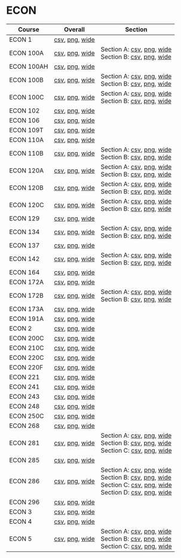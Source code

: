 # ECON

| Course | Overall | Section |
| ------ | ------- | ------- |
| ECON 1 | [csv](https://github.com/UCSD-Historical-Enrollment-Data/2024Spring/blob/main/overall/ECON%201.csv), [png](https://raw.githubusercontent.com/UCSD-Historical-Enrollment-Data/2024Spring/main/plot_overall/ECON%201.png), [wide](https://raw.githubusercontent.com/UCSD-Historical-Enrollment-Data/2024Spring/main/plot_overall_wide/ECON%201.png) |  |
| ECON 100A | [csv](https://github.com/UCSD-Historical-Enrollment-Data/2024Spring/blob/main/overall/ECON%20100A.csv), [png](https://raw.githubusercontent.com/UCSD-Historical-Enrollment-Data/2024Spring/main/plot_overall/ECON%20100A.png), [wide](https://raw.githubusercontent.com/UCSD-Historical-Enrollment-Data/2024Spring/main/plot_overall_wide/ECON%20100A.png) | Section A: [csv](https://github.com/UCSD-Historical-Enrollment-Data/2024Spring/blob/main/section/ECON%20100A_A.csv), [png](https://raw.githubusercontent.com/UCSD-Historical-Enrollment-Data/2024Spring/main/plot_section/ECON%20100A_A.png), [wide](https://raw.githubusercontent.com/UCSD-Historical-Enrollment-Data/2024Spring/main/plot_section_wide/ECON%20100A_A.png)<br>Section B: [csv](https://github.com/UCSD-Historical-Enrollment-Data/2024Spring/blob/main/section/ECON%20100A_B.csv), [png](https://raw.githubusercontent.com/UCSD-Historical-Enrollment-Data/2024Spring/main/plot_section/ECON%20100A_B.png), [wide](https://raw.githubusercontent.com/UCSD-Historical-Enrollment-Data/2024Spring/main/plot_section_wide/ECON%20100A_B.png) |
| ECON 100AH | [csv](https://github.com/UCSD-Historical-Enrollment-Data/2024Spring/blob/main/overall/ECON%20100AH.csv), [png](https://raw.githubusercontent.com/UCSD-Historical-Enrollment-Data/2024Spring/main/plot_overall/ECON%20100AH.png), [wide](https://raw.githubusercontent.com/UCSD-Historical-Enrollment-Data/2024Spring/main/plot_overall_wide/ECON%20100AH.png) |  |
| ECON 100B | [csv](https://github.com/UCSD-Historical-Enrollment-Data/2024Spring/blob/main/overall/ECON%20100B.csv), [png](https://raw.githubusercontent.com/UCSD-Historical-Enrollment-Data/2024Spring/main/plot_overall/ECON%20100B.png), [wide](https://raw.githubusercontent.com/UCSD-Historical-Enrollment-Data/2024Spring/main/plot_overall_wide/ECON%20100B.png) | Section A: [csv](https://github.com/UCSD-Historical-Enrollment-Data/2024Spring/blob/main/section/ECON%20100B_A.csv), [png](https://raw.githubusercontent.com/UCSD-Historical-Enrollment-Data/2024Spring/main/plot_section/ECON%20100B_A.png), [wide](https://raw.githubusercontent.com/UCSD-Historical-Enrollment-Data/2024Spring/main/plot_section_wide/ECON%20100B_A.png)<br>Section B: [csv](https://github.com/UCSD-Historical-Enrollment-Data/2024Spring/blob/main/section/ECON%20100B_B.csv), [png](https://raw.githubusercontent.com/UCSD-Historical-Enrollment-Data/2024Spring/main/plot_section/ECON%20100B_B.png), [wide](https://raw.githubusercontent.com/UCSD-Historical-Enrollment-Data/2024Spring/main/plot_section_wide/ECON%20100B_B.png) |
| ECON 100C | [csv](https://github.com/UCSD-Historical-Enrollment-Data/2024Spring/blob/main/overall/ECON%20100C.csv), [png](https://raw.githubusercontent.com/UCSD-Historical-Enrollment-Data/2024Spring/main/plot_overall/ECON%20100C.png), [wide](https://raw.githubusercontent.com/UCSD-Historical-Enrollment-Data/2024Spring/main/plot_overall_wide/ECON%20100C.png) | Section A: [csv](https://github.com/UCSD-Historical-Enrollment-Data/2024Spring/blob/main/section/ECON%20100C_A.csv), [png](https://raw.githubusercontent.com/UCSD-Historical-Enrollment-Data/2024Spring/main/plot_section/ECON%20100C_A.png), [wide](https://raw.githubusercontent.com/UCSD-Historical-Enrollment-Data/2024Spring/main/plot_section_wide/ECON%20100C_A.png)<br>Section B: [csv](https://github.com/UCSD-Historical-Enrollment-Data/2024Spring/blob/main/section/ECON%20100C_B.csv), [png](https://raw.githubusercontent.com/UCSD-Historical-Enrollment-Data/2024Spring/main/plot_section/ECON%20100C_B.png), [wide](https://raw.githubusercontent.com/UCSD-Historical-Enrollment-Data/2024Spring/main/plot_section_wide/ECON%20100C_B.png) |
| ECON 102 | [csv](https://github.com/UCSD-Historical-Enrollment-Data/2024Spring/blob/main/overall/ECON%20102.csv), [png](https://raw.githubusercontent.com/UCSD-Historical-Enrollment-Data/2024Spring/main/plot_overall/ECON%20102.png), [wide](https://raw.githubusercontent.com/UCSD-Historical-Enrollment-Data/2024Spring/main/plot_overall_wide/ECON%20102.png) |  |
| ECON 106 | [csv](https://github.com/UCSD-Historical-Enrollment-Data/2024Spring/blob/main/overall/ECON%20106.csv), [png](https://raw.githubusercontent.com/UCSD-Historical-Enrollment-Data/2024Spring/main/plot_overall/ECON%20106.png), [wide](https://raw.githubusercontent.com/UCSD-Historical-Enrollment-Data/2024Spring/main/plot_overall_wide/ECON%20106.png) |  |
| ECON 109T | [csv](https://github.com/UCSD-Historical-Enrollment-Data/2024Spring/blob/main/overall/ECON%20109T.csv), [png](https://raw.githubusercontent.com/UCSD-Historical-Enrollment-Data/2024Spring/main/plot_overall/ECON%20109T.png), [wide](https://raw.githubusercontent.com/UCSD-Historical-Enrollment-Data/2024Spring/main/plot_overall_wide/ECON%20109T.png) |  |
| ECON 110A | [csv](https://github.com/UCSD-Historical-Enrollment-Data/2024Spring/blob/main/overall/ECON%20110A.csv), [png](https://raw.githubusercontent.com/UCSD-Historical-Enrollment-Data/2024Spring/main/plot_overall/ECON%20110A.png), [wide](https://raw.githubusercontent.com/UCSD-Historical-Enrollment-Data/2024Spring/main/plot_overall_wide/ECON%20110A.png) |  |
| ECON 110B | [csv](https://github.com/UCSD-Historical-Enrollment-Data/2024Spring/blob/main/overall/ECON%20110B.csv), [png](https://raw.githubusercontent.com/UCSD-Historical-Enrollment-Data/2024Spring/main/plot_overall/ECON%20110B.png), [wide](https://raw.githubusercontent.com/UCSD-Historical-Enrollment-Data/2024Spring/main/plot_overall_wide/ECON%20110B.png) | Section A: [csv](https://github.com/UCSD-Historical-Enrollment-Data/2024Spring/blob/main/section/ECON%20110B_A.csv), [png](https://raw.githubusercontent.com/UCSD-Historical-Enrollment-Data/2024Spring/main/plot_section/ECON%20110B_A.png), [wide](https://raw.githubusercontent.com/UCSD-Historical-Enrollment-Data/2024Spring/main/plot_section_wide/ECON%20110B_A.png)<br>Section B: [csv](https://github.com/UCSD-Historical-Enrollment-Data/2024Spring/blob/main/section/ECON%20110B_B.csv), [png](https://raw.githubusercontent.com/UCSD-Historical-Enrollment-Data/2024Spring/main/plot_section/ECON%20110B_B.png), [wide](https://raw.githubusercontent.com/UCSD-Historical-Enrollment-Data/2024Spring/main/plot_section_wide/ECON%20110B_B.png) |
| ECON 120A | [csv](https://github.com/UCSD-Historical-Enrollment-Data/2024Spring/blob/main/overall/ECON%20120A.csv), [png](https://raw.githubusercontent.com/UCSD-Historical-Enrollment-Data/2024Spring/main/plot_overall/ECON%20120A.png), [wide](https://raw.githubusercontent.com/UCSD-Historical-Enrollment-Data/2024Spring/main/plot_overall_wide/ECON%20120A.png) | Section A: [csv](https://github.com/UCSD-Historical-Enrollment-Data/2024Spring/blob/main/section/ECON%20120A_A.csv), [png](https://raw.githubusercontent.com/UCSD-Historical-Enrollment-Data/2024Spring/main/plot_section/ECON%20120A_A.png), [wide](https://raw.githubusercontent.com/UCSD-Historical-Enrollment-Data/2024Spring/main/plot_section_wide/ECON%20120A_A.png)<br>Section B: [csv](https://github.com/UCSD-Historical-Enrollment-Data/2024Spring/blob/main/section/ECON%20120A_B.csv), [png](https://raw.githubusercontent.com/UCSD-Historical-Enrollment-Data/2024Spring/main/plot_section/ECON%20120A_B.png), [wide](https://raw.githubusercontent.com/UCSD-Historical-Enrollment-Data/2024Spring/main/plot_section_wide/ECON%20120A_B.png) |
| ECON 120B | [csv](https://github.com/UCSD-Historical-Enrollment-Data/2024Spring/blob/main/overall/ECON%20120B.csv), [png](https://raw.githubusercontent.com/UCSD-Historical-Enrollment-Data/2024Spring/main/plot_overall/ECON%20120B.png), [wide](https://raw.githubusercontent.com/UCSD-Historical-Enrollment-Data/2024Spring/main/plot_overall_wide/ECON%20120B.png) | Section A: [csv](https://github.com/UCSD-Historical-Enrollment-Data/2024Spring/blob/main/section/ECON%20120B_A.csv), [png](https://raw.githubusercontent.com/UCSD-Historical-Enrollment-Data/2024Spring/main/plot_section/ECON%20120B_A.png), [wide](https://raw.githubusercontent.com/UCSD-Historical-Enrollment-Data/2024Spring/main/plot_section_wide/ECON%20120B_A.png)<br>Section B: [csv](https://github.com/UCSD-Historical-Enrollment-Data/2024Spring/blob/main/section/ECON%20120B_B.csv), [png](https://raw.githubusercontent.com/UCSD-Historical-Enrollment-Data/2024Spring/main/plot_section/ECON%20120B_B.png), [wide](https://raw.githubusercontent.com/UCSD-Historical-Enrollment-Data/2024Spring/main/plot_section_wide/ECON%20120B_B.png) |
| ECON 120C | [csv](https://github.com/UCSD-Historical-Enrollment-Data/2024Spring/blob/main/overall/ECON%20120C.csv), [png](https://raw.githubusercontent.com/UCSD-Historical-Enrollment-Data/2024Spring/main/plot_overall/ECON%20120C.png), [wide](https://raw.githubusercontent.com/UCSD-Historical-Enrollment-Data/2024Spring/main/plot_overall_wide/ECON%20120C.png) | Section A: [csv](https://github.com/UCSD-Historical-Enrollment-Data/2024Spring/blob/main/section/ECON%20120C_A.csv), [png](https://raw.githubusercontent.com/UCSD-Historical-Enrollment-Data/2024Spring/main/plot_section/ECON%20120C_A.png), [wide](https://raw.githubusercontent.com/UCSD-Historical-Enrollment-Data/2024Spring/main/plot_section_wide/ECON%20120C_A.png)<br>Section B: [csv](https://github.com/UCSD-Historical-Enrollment-Data/2024Spring/blob/main/section/ECON%20120C_B.csv), [png](https://raw.githubusercontent.com/UCSD-Historical-Enrollment-Data/2024Spring/main/plot_section/ECON%20120C_B.png), [wide](https://raw.githubusercontent.com/UCSD-Historical-Enrollment-Data/2024Spring/main/plot_section_wide/ECON%20120C_B.png) |
| ECON 129 | [csv](https://github.com/UCSD-Historical-Enrollment-Data/2024Spring/blob/main/overall/ECON%20129.csv), [png](https://raw.githubusercontent.com/UCSD-Historical-Enrollment-Data/2024Spring/main/plot_overall/ECON%20129.png), [wide](https://raw.githubusercontent.com/UCSD-Historical-Enrollment-Data/2024Spring/main/plot_overall_wide/ECON%20129.png) |  |
| ECON 134 | [csv](https://github.com/UCSD-Historical-Enrollment-Data/2024Spring/blob/main/overall/ECON%20134.csv), [png](https://raw.githubusercontent.com/UCSD-Historical-Enrollment-Data/2024Spring/main/plot_overall/ECON%20134.png), [wide](https://raw.githubusercontent.com/UCSD-Historical-Enrollment-Data/2024Spring/main/plot_overall_wide/ECON%20134.png) | Section A: [csv](https://github.com/UCSD-Historical-Enrollment-Data/2024Spring/blob/main/section/ECON%20134_A.csv), [png](https://raw.githubusercontent.com/UCSD-Historical-Enrollment-Data/2024Spring/main/plot_section/ECON%20134_A.png), [wide](https://raw.githubusercontent.com/UCSD-Historical-Enrollment-Data/2024Spring/main/plot_section_wide/ECON%20134_A.png)<br>Section B: [csv](https://github.com/UCSD-Historical-Enrollment-Data/2024Spring/blob/main/section/ECON%20134_B.csv), [png](https://raw.githubusercontent.com/UCSD-Historical-Enrollment-Data/2024Spring/main/plot_section/ECON%20134_B.png), [wide](https://raw.githubusercontent.com/UCSD-Historical-Enrollment-Data/2024Spring/main/plot_section_wide/ECON%20134_B.png) |
| ECON 137 | [csv](https://github.com/UCSD-Historical-Enrollment-Data/2024Spring/blob/main/overall/ECON%20137.csv), [png](https://raw.githubusercontent.com/UCSD-Historical-Enrollment-Data/2024Spring/main/plot_overall/ECON%20137.png), [wide](https://raw.githubusercontent.com/UCSD-Historical-Enrollment-Data/2024Spring/main/plot_overall_wide/ECON%20137.png) |  |
| ECON 142 | [csv](https://github.com/UCSD-Historical-Enrollment-Data/2024Spring/blob/main/overall/ECON%20142.csv), [png](https://raw.githubusercontent.com/UCSD-Historical-Enrollment-Data/2024Spring/main/plot_overall/ECON%20142.png), [wide](https://raw.githubusercontent.com/UCSD-Historical-Enrollment-Data/2024Spring/main/plot_overall_wide/ECON%20142.png) | Section A: [csv](https://github.com/UCSD-Historical-Enrollment-Data/2024Spring/blob/main/section/ECON%20142_A.csv), [png](https://raw.githubusercontent.com/UCSD-Historical-Enrollment-Data/2024Spring/main/plot_section/ECON%20142_A.png), [wide](https://raw.githubusercontent.com/UCSD-Historical-Enrollment-Data/2024Spring/main/plot_section_wide/ECON%20142_A.png)<br>Section B: [csv](https://github.com/UCSD-Historical-Enrollment-Data/2024Spring/blob/main/section/ECON%20142_B.csv), [png](https://raw.githubusercontent.com/UCSD-Historical-Enrollment-Data/2024Spring/main/plot_section/ECON%20142_B.png), [wide](https://raw.githubusercontent.com/UCSD-Historical-Enrollment-Data/2024Spring/main/plot_section_wide/ECON%20142_B.png) |
| ECON 164 | [csv](https://github.com/UCSD-Historical-Enrollment-Data/2024Spring/blob/main/overall/ECON%20164.csv), [png](https://raw.githubusercontent.com/UCSD-Historical-Enrollment-Data/2024Spring/main/plot_overall/ECON%20164.png), [wide](https://raw.githubusercontent.com/UCSD-Historical-Enrollment-Data/2024Spring/main/plot_overall_wide/ECON%20164.png) |  |
| ECON 172A | [csv](https://github.com/UCSD-Historical-Enrollment-Data/2024Spring/blob/main/overall/ECON%20172A.csv), [png](https://raw.githubusercontent.com/UCSD-Historical-Enrollment-Data/2024Spring/main/plot_overall/ECON%20172A.png), [wide](https://raw.githubusercontent.com/UCSD-Historical-Enrollment-Data/2024Spring/main/plot_overall_wide/ECON%20172A.png) |  |
| ECON 172B | [csv](https://github.com/UCSD-Historical-Enrollment-Data/2024Spring/blob/main/overall/ECON%20172B.csv), [png](https://raw.githubusercontent.com/UCSD-Historical-Enrollment-Data/2024Spring/main/plot_overall/ECON%20172B.png), [wide](https://raw.githubusercontent.com/UCSD-Historical-Enrollment-Data/2024Spring/main/plot_overall_wide/ECON%20172B.png) | Section A: [csv](https://github.com/UCSD-Historical-Enrollment-Data/2024Spring/blob/main/section/ECON%20172B_A.csv), [png](https://raw.githubusercontent.com/UCSD-Historical-Enrollment-Data/2024Spring/main/plot_section/ECON%20172B_A.png), [wide](https://raw.githubusercontent.com/UCSD-Historical-Enrollment-Data/2024Spring/main/plot_section_wide/ECON%20172B_A.png)<br>Section B: [csv](https://github.com/UCSD-Historical-Enrollment-Data/2024Spring/blob/main/section/ECON%20172B_B.csv), [png](https://raw.githubusercontent.com/UCSD-Historical-Enrollment-Data/2024Spring/main/plot_section/ECON%20172B_B.png), [wide](https://raw.githubusercontent.com/UCSD-Historical-Enrollment-Data/2024Spring/main/plot_section_wide/ECON%20172B_B.png) |
| ECON 173A | [csv](https://github.com/UCSD-Historical-Enrollment-Data/2024Spring/blob/main/overall/ECON%20173A.csv), [png](https://raw.githubusercontent.com/UCSD-Historical-Enrollment-Data/2024Spring/main/plot_overall/ECON%20173A.png), [wide](https://raw.githubusercontent.com/UCSD-Historical-Enrollment-Data/2024Spring/main/plot_overall_wide/ECON%20173A.png) |  |
| ECON 191A | [csv](https://github.com/UCSD-Historical-Enrollment-Data/2024Spring/blob/main/overall/ECON%20191A.csv), [png](https://raw.githubusercontent.com/UCSD-Historical-Enrollment-Data/2024Spring/main/plot_overall/ECON%20191A.png), [wide](https://raw.githubusercontent.com/UCSD-Historical-Enrollment-Data/2024Spring/main/plot_overall_wide/ECON%20191A.png) |  |
| ECON 2 | [csv](https://github.com/UCSD-Historical-Enrollment-Data/2024Spring/blob/main/overall/ECON%202.csv), [png](https://raw.githubusercontent.com/UCSD-Historical-Enrollment-Data/2024Spring/main/plot_overall/ECON%202.png), [wide](https://raw.githubusercontent.com/UCSD-Historical-Enrollment-Data/2024Spring/main/plot_overall_wide/ECON%202.png) |  |
| ECON 200C | [csv](https://github.com/UCSD-Historical-Enrollment-Data/2024Spring/blob/main/overall/ECON%20200C.csv), [png](https://raw.githubusercontent.com/UCSD-Historical-Enrollment-Data/2024Spring/main/plot_overall/ECON%20200C.png), [wide](https://raw.githubusercontent.com/UCSD-Historical-Enrollment-Data/2024Spring/main/plot_overall_wide/ECON%20200C.png) |  |
| ECON 210C | [csv](https://github.com/UCSD-Historical-Enrollment-Data/2024Spring/blob/main/overall/ECON%20210C.csv), [png](https://raw.githubusercontent.com/UCSD-Historical-Enrollment-Data/2024Spring/main/plot_overall/ECON%20210C.png), [wide](https://raw.githubusercontent.com/UCSD-Historical-Enrollment-Data/2024Spring/main/plot_overall_wide/ECON%20210C.png) |  |
| ECON 220C | [csv](https://github.com/UCSD-Historical-Enrollment-Data/2024Spring/blob/main/overall/ECON%20220C.csv), [png](https://raw.githubusercontent.com/UCSD-Historical-Enrollment-Data/2024Spring/main/plot_overall/ECON%20220C.png), [wide](https://raw.githubusercontent.com/UCSD-Historical-Enrollment-Data/2024Spring/main/plot_overall_wide/ECON%20220C.png) |  |
| ECON 220F | [csv](https://github.com/UCSD-Historical-Enrollment-Data/2024Spring/blob/main/overall/ECON%20220F.csv), [png](https://raw.githubusercontent.com/UCSD-Historical-Enrollment-Data/2024Spring/main/plot_overall/ECON%20220F.png), [wide](https://raw.githubusercontent.com/UCSD-Historical-Enrollment-Data/2024Spring/main/plot_overall_wide/ECON%20220F.png) |  |
| ECON 221 | [csv](https://github.com/UCSD-Historical-Enrollment-Data/2024Spring/blob/main/overall/ECON%20221.csv), [png](https://raw.githubusercontent.com/UCSD-Historical-Enrollment-Data/2024Spring/main/plot_overall/ECON%20221.png), [wide](https://raw.githubusercontent.com/UCSD-Historical-Enrollment-Data/2024Spring/main/plot_overall_wide/ECON%20221.png) |  |
| ECON 241 | [csv](https://github.com/UCSD-Historical-Enrollment-Data/2024Spring/blob/main/overall/ECON%20241.csv), [png](https://raw.githubusercontent.com/UCSD-Historical-Enrollment-Data/2024Spring/main/plot_overall/ECON%20241.png), [wide](https://raw.githubusercontent.com/UCSD-Historical-Enrollment-Data/2024Spring/main/plot_overall_wide/ECON%20241.png) |  |
| ECON 243 | [csv](https://github.com/UCSD-Historical-Enrollment-Data/2024Spring/blob/main/overall/ECON%20243.csv), [png](https://raw.githubusercontent.com/UCSD-Historical-Enrollment-Data/2024Spring/main/plot_overall/ECON%20243.png), [wide](https://raw.githubusercontent.com/UCSD-Historical-Enrollment-Data/2024Spring/main/plot_overall_wide/ECON%20243.png) |  |
| ECON 248 | [csv](https://github.com/UCSD-Historical-Enrollment-Data/2024Spring/blob/main/overall/ECON%20248.csv), [png](https://raw.githubusercontent.com/UCSD-Historical-Enrollment-Data/2024Spring/main/plot_overall/ECON%20248.png), [wide](https://raw.githubusercontent.com/UCSD-Historical-Enrollment-Data/2024Spring/main/plot_overall_wide/ECON%20248.png) |  |
| ECON 250C | [csv](https://github.com/UCSD-Historical-Enrollment-Data/2024Spring/blob/main/overall/ECON%20250C.csv), [png](https://raw.githubusercontent.com/UCSD-Historical-Enrollment-Data/2024Spring/main/plot_overall/ECON%20250C.png), [wide](https://raw.githubusercontent.com/UCSD-Historical-Enrollment-Data/2024Spring/main/plot_overall_wide/ECON%20250C.png) |  |
| ECON 268 | [csv](https://github.com/UCSD-Historical-Enrollment-Data/2024Spring/blob/main/overall/ECON%20268.csv), [png](https://raw.githubusercontent.com/UCSD-Historical-Enrollment-Data/2024Spring/main/plot_overall/ECON%20268.png), [wide](https://raw.githubusercontent.com/UCSD-Historical-Enrollment-Data/2024Spring/main/plot_overall_wide/ECON%20268.png) |  |
| ECON 281 | [csv](https://github.com/UCSD-Historical-Enrollment-Data/2024Spring/blob/main/overall/ECON%20281.csv), [png](https://raw.githubusercontent.com/UCSD-Historical-Enrollment-Data/2024Spring/main/plot_overall/ECON%20281.png), [wide](https://raw.githubusercontent.com/UCSD-Historical-Enrollment-Data/2024Spring/main/plot_overall_wide/ECON%20281.png) | Section A: [csv](https://github.com/UCSD-Historical-Enrollment-Data/2024Spring/blob/main/section/ECON%20281_A.csv), [png](https://raw.githubusercontent.com/UCSD-Historical-Enrollment-Data/2024Spring/main/plot_section/ECON%20281_A.png), [wide](https://raw.githubusercontent.com/UCSD-Historical-Enrollment-Data/2024Spring/main/plot_section_wide/ECON%20281_A.png)<br>Section B: [csv](https://github.com/UCSD-Historical-Enrollment-Data/2024Spring/blob/main/section/ECON%20281_B.csv), [png](https://raw.githubusercontent.com/UCSD-Historical-Enrollment-Data/2024Spring/main/plot_section/ECON%20281_B.png), [wide](https://raw.githubusercontent.com/UCSD-Historical-Enrollment-Data/2024Spring/main/plot_section_wide/ECON%20281_B.png)<br>Section C: [csv](https://github.com/UCSD-Historical-Enrollment-Data/2024Spring/blob/main/section/ECON%20281_C.csv), [png](https://raw.githubusercontent.com/UCSD-Historical-Enrollment-Data/2024Spring/main/plot_section/ECON%20281_C.png), [wide](https://raw.githubusercontent.com/UCSD-Historical-Enrollment-Data/2024Spring/main/plot_section_wide/ECON%20281_C.png) |
| ECON 285 | [csv](https://github.com/UCSD-Historical-Enrollment-Data/2024Spring/blob/main/overall/ECON%20285.csv), [png](https://raw.githubusercontent.com/UCSD-Historical-Enrollment-Data/2024Spring/main/plot_overall/ECON%20285.png), [wide](https://raw.githubusercontent.com/UCSD-Historical-Enrollment-Data/2024Spring/main/plot_overall_wide/ECON%20285.png) |  |
| ECON 286 | [csv](https://github.com/UCSD-Historical-Enrollment-Data/2024Spring/blob/main/overall/ECON%20286.csv), [png](https://raw.githubusercontent.com/UCSD-Historical-Enrollment-Data/2024Spring/main/plot_overall/ECON%20286.png), [wide](https://raw.githubusercontent.com/UCSD-Historical-Enrollment-Data/2024Spring/main/plot_overall_wide/ECON%20286.png) | Section A: [csv](https://github.com/UCSD-Historical-Enrollment-Data/2024Spring/blob/main/section/ECON%20286_A.csv), [png](https://raw.githubusercontent.com/UCSD-Historical-Enrollment-Data/2024Spring/main/plot_section/ECON%20286_A.png), [wide](https://raw.githubusercontent.com/UCSD-Historical-Enrollment-Data/2024Spring/main/plot_section_wide/ECON%20286_A.png)<br>Section B: [csv](https://github.com/UCSD-Historical-Enrollment-Data/2024Spring/blob/main/section/ECON%20286_B.csv), [png](https://raw.githubusercontent.com/UCSD-Historical-Enrollment-Data/2024Spring/main/plot_section/ECON%20286_B.png), [wide](https://raw.githubusercontent.com/UCSD-Historical-Enrollment-Data/2024Spring/main/plot_section_wide/ECON%20286_B.png)<br>Section C: [csv](https://github.com/UCSD-Historical-Enrollment-Data/2024Spring/blob/main/section/ECON%20286_C.csv), [png](https://raw.githubusercontent.com/UCSD-Historical-Enrollment-Data/2024Spring/main/plot_section/ECON%20286_C.png), [wide](https://raw.githubusercontent.com/UCSD-Historical-Enrollment-Data/2024Spring/main/plot_section_wide/ECON%20286_C.png)<br>Section D: [csv](https://github.com/UCSD-Historical-Enrollment-Data/2024Spring/blob/main/section/ECON%20286_D.csv), [png](https://raw.githubusercontent.com/UCSD-Historical-Enrollment-Data/2024Spring/main/plot_section/ECON%20286_D.png), [wide](https://raw.githubusercontent.com/UCSD-Historical-Enrollment-Data/2024Spring/main/plot_section_wide/ECON%20286_D.png) |
| ECON 296 | [csv](https://github.com/UCSD-Historical-Enrollment-Data/2024Spring/blob/main/overall/ECON%20296.csv), [png](https://raw.githubusercontent.com/UCSD-Historical-Enrollment-Data/2024Spring/main/plot_overall/ECON%20296.png), [wide](https://raw.githubusercontent.com/UCSD-Historical-Enrollment-Data/2024Spring/main/plot_overall_wide/ECON%20296.png) |  |
| ECON 3 | [csv](https://github.com/UCSD-Historical-Enrollment-Data/2024Spring/blob/main/overall/ECON%203.csv), [png](https://raw.githubusercontent.com/UCSD-Historical-Enrollment-Data/2024Spring/main/plot_overall/ECON%203.png), [wide](https://raw.githubusercontent.com/UCSD-Historical-Enrollment-Data/2024Spring/main/plot_overall_wide/ECON%203.png) |  |
| ECON 4 | [csv](https://github.com/UCSD-Historical-Enrollment-Data/2024Spring/blob/main/overall/ECON%204.csv), [png](https://raw.githubusercontent.com/UCSD-Historical-Enrollment-Data/2024Spring/main/plot_overall/ECON%204.png), [wide](https://raw.githubusercontent.com/UCSD-Historical-Enrollment-Data/2024Spring/main/plot_overall_wide/ECON%204.png) |  |
| ECON 5 | [csv](https://github.com/UCSD-Historical-Enrollment-Data/2024Spring/blob/main/overall/ECON%205.csv), [png](https://raw.githubusercontent.com/UCSD-Historical-Enrollment-Data/2024Spring/main/plot_overall/ECON%205.png), [wide](https://raw.githubusercontent.com/UCSD-Historical-Enrollment-Data/2024Spring/main/plot_overall_wide/ECON%205.png) | Section A: [csv](https://github.com/UCSD-Historical-Enrollment-Data/2024Spring/blob/main/section/ECON%205_A.csv), [png](https://raw.githubusercontent.com/UCSD-Historical-Enrollment-Data/2024Spring/main/plot_section/ECON%205_A.png), [wide](https://raw.githubusercontent.com/UCSD-Historical-Enrollment-Data/2024Spring/main/plot_section_wide/ECON%205_A.png)<br>Section B: [csv](https://github.com/UCSD-Historical-Enrollment-Data/2024Spring/blob/main/section/ECON%205_B.csv), [png](https://raw.githubusercontent.com/UCSD-Historical-Enrollment-Data/2024Spring/main/plot_section/ECON%205_B.png), [wide](https://raw.githubusercontent.com/UCSD-Historical-Enrollment-Data/2024Spring/main/plot_section_wide/ECON%205_B.png)<br>Section C: [csv](https://github.com/UCSD-Historical-Enrollment-Data/2024Spring/blob/main/section/ECON%205_C.csv), [png](https://raw.githubusercontent.com/UCSD-Historical-Enrollment-Data/2024Spring/main/plot_section/ECON%205_C.png), [wide](https://raw.githubusercontent.com/UCSD-Historical-Enrollment-Data/2024Spring/main/plot_section_wide/ECON%205_C.png) |
